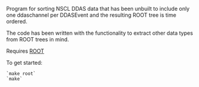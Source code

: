 Program for sorting NSCL DDAS data that has been unbuilt to include only one ddaschannel per DDASEvent and the resulting ROOT tree is time ordered. 

The code has been written with the functionality to extract other data types from ROOT trees in mind. 

Requires [ROOT](https://root.cern.ch/)

To get started:

    `make root`
    `make`
